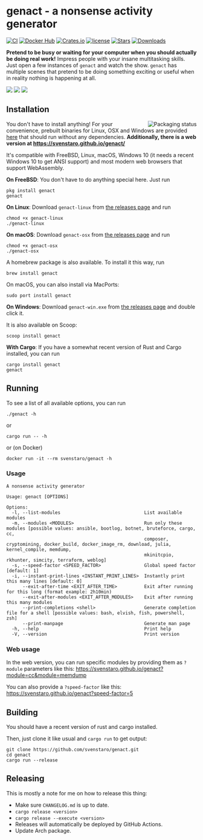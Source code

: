 # genact - a nonsense activity generator

[![CI](https://github.com/svenstaro/genact/workflows/CI/badge.svg)](https://github.com/svenstaro/genact/actions)
[![Docker Hub](https://img.shields.io/docker/pulls/svenstaro/genact)](https://cloud.docker.com/repository/docker/svenstaro/genact/)
[![Crates.io](https://img.shields.io/crates/v/genact.svg)](https://crates.io/crates/genact)
[![license](http://img.shields.io/badge/license-MIT-blue.svg)](https://github.com/svenstaro/genact/blob/master/LICENSE)
[![Stars](https://img.shields.io/github/stars/svenstaro/genact.svg)](https://github.com/svenstaro/genact/stargazers)
[![Downloads](https://img.shields.io/github/downloads/svenstaro/genact/total.svg)](https://github.com/svenstaro/genact/releases)

**Pretend to be busy or waiting for your computer when you should actually be doing real work!** Impress people with your insane multitasking skills. Just open a few instances of `genact` and watch the show. `genact` has multiple scenes that pretend to be doing something exciting or useful when in reality nothing is happening at all.

![](gifs/cc.gif)
![](gifs/memdump.gif)
![](gifs/cargo.gif)

## Installation

<a href="https://repology.org/project/genact/versions"><img align="right" src="https://repology.org/badge/vertical-allrepos/genact.svg" alt="Packaging status"></a>

You don't have to install anything! For your convenience, prebuilt binaries for Linux, OSX and Windows are provided [here](https://github.com/svenstaro/genact/releases) that should run without any dependencies. **Additionally, there is a web version at https://svenstaro.github.io/genact/**

It's compatible with FreeBSD, Linux, macOS, Windows 10 (it needs a recent Windows 10 to get ANSI support) and most modern web browsers that support WebAssembly.

**On FreeBSD**: You don't have to do anything special here. Just run

    pkg install genact
    genact

**On Linux**: Download `genact-linux` from [the releases page](https://github.com/svenstaro/genact/releases) and run

    chmod +x genact-linux
    ./genact-linux

**On macOS**: Download `genact-osx` from [the releases page](https://github.com/svenstaro/genact/releases) and run

    chmod +x genact-osx
    ./genact-osx

A homebrew package is also available. To install it this way, run

    brew install genact

On macOS, you can also install via MacPorts:

    sudo port install genact

**On Windows**: Download `genact-win.exe` from [the releases page](https://github.com/svenstaro/genact/releases) and double click it.

It is also available on Scoop:

    scoop install genact

**With Cargo**: If you have a somewhat recent version of Rust and Cargo installed, you can run

    cargo install genact
    genact

## Running

To see a list of all available options, you can run

    ./genact -h

or

    cargo run -- -h

or (on Docker)

    docker run -it --rm svenstaro/genact -h

### Usage

    A nonsense activity generator

    Usage: genact [OPTIONS]

    Options:
      -l, --list-modules                               List available modules
      -m, --modules <MODULES>                          Run only these modules [possible values: ansible, bootlog, botnet, bruteforce, cargo, cc,
                                                       composer, cryptomining, docker_build, docker_image_rm, download, julia, kernel_compile, memdump,
                                                       mkinitcpio, rkhunter, simcity, terraform, weblog]
      -s, --speed-factor <SPEED_FACTOR>                Global speed factor [default: 1]
      -i, --instant-print-lines <INSTANT_PRINT_LINES>  Instantly print this many lines [default: 0]
          --exit-after-time <EXIT_AFTER_TIME>          Exit after running for this long (format example: 2h10min)
          --exit-after-modules <EXIT_AFTER_MODULES>    Exit after running this many modules
          --print-completions <shell>                  Generate completion file for a shell [possible values: bash, elvish, fish, powershell, zsh]
          --print-manpage                              Generate man page
      -h, --help                                       Print help
      -V, --version                                    Print version

### Web usage

In the web version, you can run specific modules by providing them as `?module`
parameters like this: https://svenstaro.github.io/genact?module=cc&module=memdump

You can also provide a `?speed-factor` like this:
https://svenstaro.github.io/genact?speed-factor=5

## Building

You should have a recent version of rust and cargo installed.

Then, just clone it like usual and `cargo run` to get output:

    git clone https://github.com/svenstaro/genact.git
    cd genact
    cargo run --release

## Releasing

This is mostly a note for me on how to release this thing:

- Make sure `CHANGELOG.md` is up to date.
- `cargo release <version>`
- `cargo release --execute <version>`
- Releases will automatically be deployed by GitHub Actions.
- Update Arch package.
